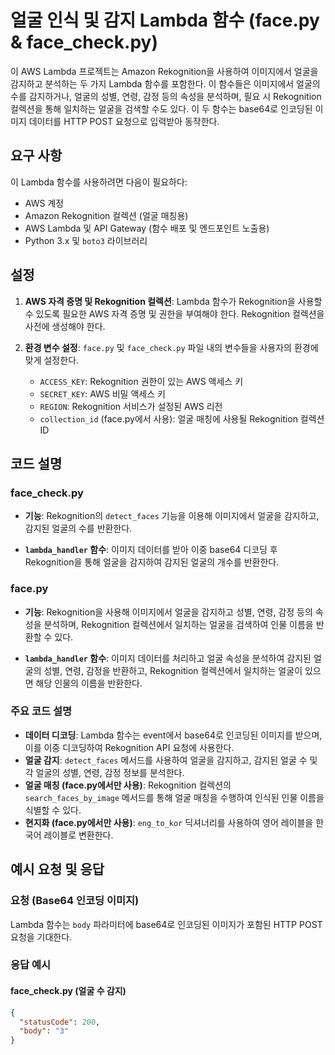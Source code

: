# 얼굴 인식 및 감지 Lambda 함수 (face.py & face_check.py)

이 AWS Lambda 프로젝트는 Amazon Rekognition을 사용하여 이미지에서 얼굴을 감지하고 분석하는 두 가지 Lambda 함수를 포함한다. 이 함수들은 이미지에서 얼굴의 수를 감지하거나, 얼굴의 성별, 연령, 감정 등의 속성을 분석하며, 필요 시 Rekognition 컬렉션을 통해 일치하는 얼굴을 검색할 수도 있다. 이 두 함수는 base64로 인코딩된 이미지 데이터를 HTTP POST 요청으로 입력받아 동작한다.

## 요구 사항

이 Lambda 함수를 사용하려면 다음이 필요하다:
- AWS 계정
- Amazon Rekognition 컬렉션 (얼굴 매칭용)
- AWS Lambda 및 API Gateway (함수 배포 및 엔드포인트 노출용)
- Python 3.x 및 `boto3` 라이브러리

## 설정

1. **AWS 자격 증명 및 Rekognition 컬렉션**: Lambda 함수가 Rekognition을 사용할 수 있도록 필요한 AWS 자격 증명 및 권한을 부여해야 한다. Rekognition 컬렉션을 사전에 생성해야 한다.

2. **환경 변수 설정**: `face.py` 및 `face_check.py` 파일 내의 변수들을 사용자의 환경에 맞게 설정한다.
   - `ACCESS_KEY`: Rekognition 권한이 있는 AWS 액세스 키
   - `SECRET_KEY`: AWS 비밀 액세스 키
   - `REGION`: Rekognition 서비스가 설정된 AWS 리전
   - `collection_id` (face.py에서 사용): 얼굴 매칭에 사용될 Rekognition 컬렉션 ID

## 코드 설명

### face_check.py

- **기능**: Rekognition의 `detect_faces` 기능을 이용해 이미지에서 얼굴을 감지하고, 감지된 얼굴의 수를 반환한다.

- **`lambda_handler` 함수**: 이미지 데이터를 받아 이중 base64 디코딩 후 Rekognition을 통해 얼굴을 감지하여 감지된 얼굴의 개수를 반환한다.

### face.py

- **기능**: Rekognition을 사용해 이미지에서 얼굴을 감지하고 성별, 연령, 감정 등의 속성을 분석하며, Rekognition 컬렉션에서 일치하는 얼굴을 검색하여 인물 이름을 반환할 수 있다.

- **`lambda_handler` 함수**: 이미지 데이터를 처리하고 얼굴 속성을 분석하여 감지된 얼굴의 성별, 연령, 감정을 반환하고, Rekognition 컬렉션에서 일치하는 얼굴이 있으면 해당 인물의 이름을 반환한다.

### 주요 코드 설명

- **데이터 디코딩**: Lambda 함수는 event에서 base64로 인코딩된 이미지를 받으며, 이를 이중 디코딩하여 Rekognition API 요청에 사용한다.
- **얼굴 감지**: `detect_faces` 메서드를 사용하여 얼굴을 감지하고, 감지된 얼굴 수 및 각 얼굴의 성별, 연령, 감정 정보를 분석한다.
- **얼굴 매칭 (face.py에서만 사용)**: Rekognition 컬렉션의 `search_faces_by_image` 메서드를 통해 얼굴 매칭을 수행하여 인식된 인물 이름을 식별할 수 있다.
- **현지화 (face.py에서만 사용)**: `eng_to_kor` 딕셔너리를 사용하여 영어 레이블을 한국어 레이블로 변환한다.

## 예시 요청 및 응답

### 요청 (Base64 인코딩 이미지)

Lambda 함수는 `body` 파라미터에 base64로 인코딩된 이미지가 포함된 HTTP POST 요청을 기대한다.

### 응답 예시

#### face_check.py (얼굴 수 감지)

```json
{
  "statusCode": 200,
  "body": "3"
}
